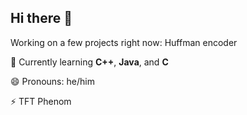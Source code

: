 ## Hi there 👋

Working on a few projects right now:
Huffman encoder

🌱 Currently learning **C++**, **Java**, and **C**

😄 Pronouns: he/him

⚡ TFT Phenom
<!--
**cephalopodsrule/cephalopodsrule** is a ✨ _special_ ✨ repository because its `README.md` (this file) appears on your GitHub profile.

Here are some ideas to get you started:

- 🔭 I’m currently working on ...
- 🌱 I’m currently learning ...
- 👯 I’m looking to collaborate on ...
- 🤔 I’m looking for help with ...
- 💬 Ask me about ...
- 📫 How to reach me: ...
- 😄 Pronouns: ...
- ⚡ Fun fact: ...
-->
